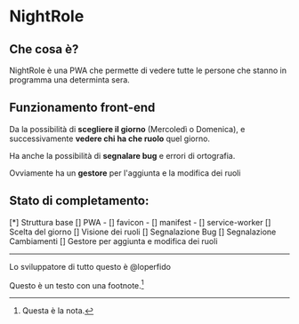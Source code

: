 # NightRole

## Che cosa è?
NightRole è una PWA che permette di vedere tutte le persone che stanno in programma una determinta sera.

## Funzionamento front-end
Da la possibilità di **scegliere il giorno** (Mercoledì o Domenica), e successivamente **vedere chi ha che ruolo** quel giorno.

Ha anche la possibilità di **segnalare bug** e errori di ortografia.

Ovviamente ha un **gestore** per l'aggiunta e la modifica dei ruoli

## Stato di completamento:

[*] Struttura base
[] PWA
    - [] favicon
    - [] manifest
    - [] service-worker
[] Scelta del giorno
[] Visione dei ruoli
[] Segnalazione Bug
[] Segnalazione Cambiamenti
[] Gestore per aggiunta e modifica dei ruoli

---

Lo sviluppatore di tutto questo è @loperfido

Questo è un testo con una footnote.[^nota1]

[^nota1]: Questa è la nota.